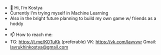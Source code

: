 - 👋 Hi, I’m Kostya
- Currently I'm trying myself in Machine Learning
- Also in the bright future planning to build my own game w/ friends as a hoddy 
- 
- 📫 How to reach me:
- TG: https://t.me/K0TuKk (preferable)
  VK: https://vk.com/lavvvvr
  Gmail: lavrukhinkostya@gmail.com
